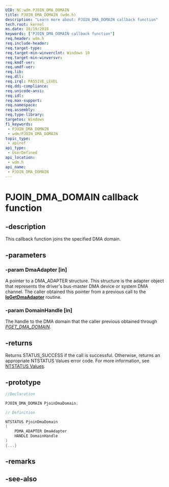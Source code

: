 ```yaml
---
UID: NC:wdm.PJOIN_DMA_DOMAIN
title: PJOIN_DMA_DOMAIN (wdm.h)
description: "Learn more about: PJOIN_DMA_DOMAIN callback function"
tech.root: kernel
ms.date: 10/19/2018
keywords: ["PJOIN_DMA_DOMAIN callback function"]
req.header: wdm.h
req.include-header: 
req.target-type: 
req.target-min-winverclnt: Windows 10
req.target-min-winversvr: 
req.kmdf-ver: 
req.umdf-ver: 
req.lib: 
req.dll: 
req.irql: PASSIVE_LEVEL
req.ddi-compliance: 
req.unicode-ansi: 
req.idl: 
req.max-support: 
req.namespace: 
req.assembly: 
req.type-library: 
targetos: Windows
f1_keywords:
 - PJOIN_DMA_DOMAIN
 - wdm/PJOIN_DMA_DOMAIN
topic_type:
 - apiref
api_type:
 - UserDefined
api_location:
 - wdm.h
api_name:
 - PJOIN_DMA_DOMAIN
---
```


# PJOIN_DMA_DOMAIN callback function


## -description

This callback function joins the specified DMA domain.

## -parameters

### -param DmaAdapter [in]

A pointer to a DMA_ADAPTER structure. This structure is the adapter object that represents the driver's bus-master DMA device or system DMA channel. The caller obtained this pointer from a previous call to the [**IoGetDmaAdapter**](nf-wdm-iogetdmaadapter.md) routine.

### -param DomainHandle [in]

The handle to the DMA domain that the caller previous obtained through [*PGET_DMA_DOMAIN*](nc-wdm-pget_dma_domain.md).

## -returns

Returns STATUS_SUCCESS if the call is successful. Otherwise, returns an appropriate NTSTATUS Values error code. For more information, see [NTSTATUS Values](/windows-hardware/drivers/kernel/ntstatus-values).

## -prototype

```cpp
//Declaration

PJOIN_DMA_DOMAIN PjoinDmaDomain; 

// Definition

NTSTATUS PjoinDmaDomain 
(
	PDMA_ADAPTER DmaAdapter
	HANDLE DomainHandle
)
{...}

```

## -remarks

## -see-also


